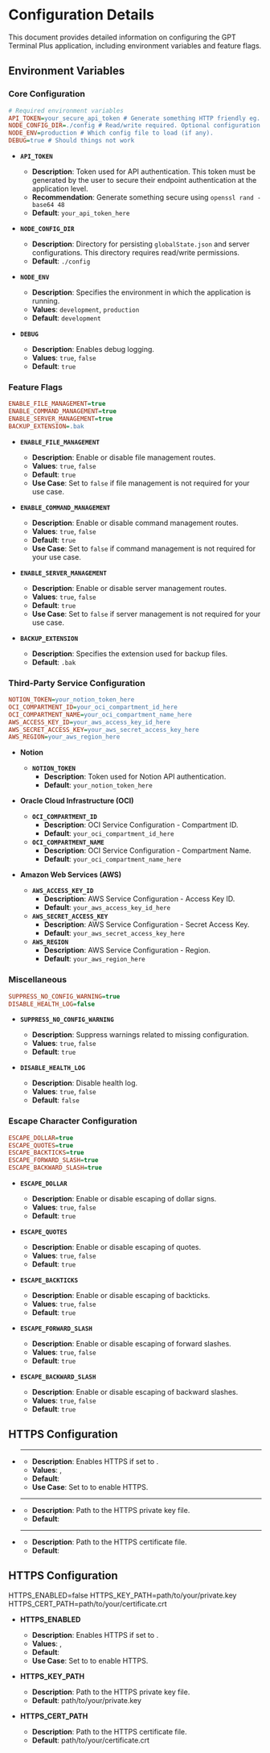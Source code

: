 # Configuration Details

This document provides detailed information on configuring the GPT Terminal Plus application, including environment variables and feature flags.

## Environment Variables

### Core Configuration

```ini
# Required environment variables
API_TOKEN=your_secure_api_token # Generate something HTTP friendly eg. `openssl rand -base64 48`
NODE_CONFIG_DIR=./config # Read/write required. Optional configuration files go here.
NODE_ENV=production # Which config file to load (if any).
DEBUG=true # Should things not work
```

- **`API_TOKEN`**
  - **Description**: Token used for API authentication. This token must be generated by the user to secure their endpoint authentication at the application level.
  - **Recommendation**: Generate something secure using `openssl rand -base64 48`
  - **Default**: `your_api_token_here`

- **`NODE_CONFIG_DIR`**
  - **Description**: Directory for persisting `globalState.json` and server configurations. This directory requires read/write permissions.
  - **Default**: `./config`

- **`NODE_ENV`**
  - **Description**: Specifies the environment in which the application is running.
  - **Values**: `development`, `production`
  - **Default**: `development`

- **`DEBUG`**
  - **Description**: Enables debug logging.
  - **Values**: `true`, `false`
  - **Default**: `true`

### Feature Flags

```ini
ENABLE_FILE_MANAGEMENT=true
ENABLE_COMMAND_MANAGEMENT=true
ENABLE_SERVER_MANAGEMENT=true
BACKUP_EXTENSION=.bak
```

- **`ENABLE_FILE_MANAGEMENT`**
  - **Description**: Enable or disable file management routes.
  - **Values**: `true`, `false`
  - **Default**: `true`
  - **Use Case**: Set to `false` if file management is not required for your use case.

- **`ENABLE_COMMAND_MANAGEMENT`**
  - **Description**: Enable or disable command management routes.
  - **Values**: `true`, `false`
  - **Default**: `true`
  - **Use Case**: Set to `false` if command management is not required for your use case.

- **`ENABLE_SERVER_MANAGEMENT`**
  - **Description**: Enable or disable server management routes.
  - **Values**: `true`, `false`
  - **Default**: `true`
  - **Use Case**: Set to `false` if server management is not required for your use case.

- **`BACKUP_EXTENSION`**
  - **Description**: Specifies the extension used for backup files.
  - **Default**: `.bak`

### Third-Party Service Configuration

```ini
NOTION_TOKEN=your_notion_token_here
OCI_COMPARTMENT_ID=your_oci_compartment_id_here
OCI_COMPARTMENT_NAME=your_oci_compartment_name_here
AWS_ACCESS_KEY_ID=your_aws_access_key_id_here
AWS_SECRET_ACCESS_KEY=your_aws_secret_access_key_here
AWS_REGION=your_aws_region_here
```

- **Notion**
  - **`NOTION_TOKEN`**
    - **Description**: Token used for Notion API authentication.
    - **Default**: `your_notion_token_here`

- **Oracle Cloud Infrastructure (OCI)**
  - **`OCI_COMPARTMENT_ID`**
    - **Description**: OCI Service Configuration - Compartment ID.
    - **Default**: `your_oci_compartment_id_here`
  - **`OCI_COMPARTMENT_NAME`**
    - **Description**: OCI Service Configuration - Compartment Name.
    - **Default**: `your_oci_compartment_name_here`

- **Amazon Web Services (AWS)**
  - **`AWS_ACCESS_KEY_ID`**
    - **Description**: AWS Service Configuration - Access Key ID.
    - **Default**: `your_aws_access_key_id_here`
  - **`AWS_SECRET_ACCESS_KEY`**
    - **Description**: AWS Service Configuration - Secret Access Key.
    - **Default**: `your_aws_secret_access_key_here`
  - **`AWS_REGION`**
    - **Description**: AWS Service Configuration - Region.
    - **Default**: `your_aws_region_here`

### Miscellaneous

```ini
SUPPRESS_NO_CONFIG_WARNING=true
DISABLE_HEALTH_LOG=false
```

- **`SUPPRESS_NO_CONFIG_WARNING`**
  - **Description**: Suppress warnings related to missing configuration.
  - **Values**: `true`, `false`
  - **Default**: `true`

- **`DISABLE_HEALTH_LOG`**
  - **Description**: Disable health log.
  - **Values**: `true`, `false`
  - **Default**: `false`

### Escape Character Configuration

```ini
ESCAPE_DOLLAR=true
ESCAPE_QUOTES=true
ESCAPE_BACKTICKS=true
ESCAPE_FORWARD_SLASH=true
ESCAPE_BACKWARD_SLASH=true
```

- **`ESCAPE_DOLLAR`**
  - **Description**: Enable or disable escaping of dollar signs.
  - **Values**: `true`, `false`
  - **Default**: `true`

- **`ESCAPE_QUOTES`**
  - **Description**: Enable or disable escaping of quotes.
  - **Values**: `true`, `false`
  - **Default**: `true`

- **`ESCAPE_BACKTICKS`**
  - **Description**: Enable or disable escaping of backticks.
  - **Values**: `true`, `false`
  - **Default**: `true`

- **`ESCAPE_FORWARD_SLASH`**
  - **Description**: Enable or disable escaping of forward slashes.
  - **Values**: `true`, `false`
  - **Default**: `true`

- **`ESCAPE_BACKWARD_SLASH`**
  - **Description**: Enable or disable escaping of backward slashes.
  - **Values**: `true`, `false`
  - **Default**: `true`


## HTTPS Configuration



- ****
  - **Description**: Enables HTTPS if set to .
  - **Values**: , 
  - **Default**: 
  - **Use Case**: Set to  to enable HTTPS.

- ****
  - **Description**: Path to the HTTPS private key file.
  - **Default**: 

- ****
  - **Description**: Path to the HTTPS certificate file.
  - **Default**: 

## HTTPS Configuration

HTTPS_ENABLED=false
HTTPS_KEY_PATH=path/to/your/private.key
HTTPS_CERT_PATH=path/to/your/certificate.crt

- **HTTPS_ENABLED**
  - **Description**: Enables HTTPS if set to .
  - **Values**: , 
  - **Default**: 
  - **Use Case**: Set to  to enable HTTPS.

- **HTTPS_KEY_PATH**
  - **Description**: Path to the HTTPS private key file.
  - **Default**: path/to/your/private.key

- **HTTPS_CERT_PATH**
  - **Description**: Path to the HTTPS certificate file.
  - **Default**: path/to/your/certificate.crt
